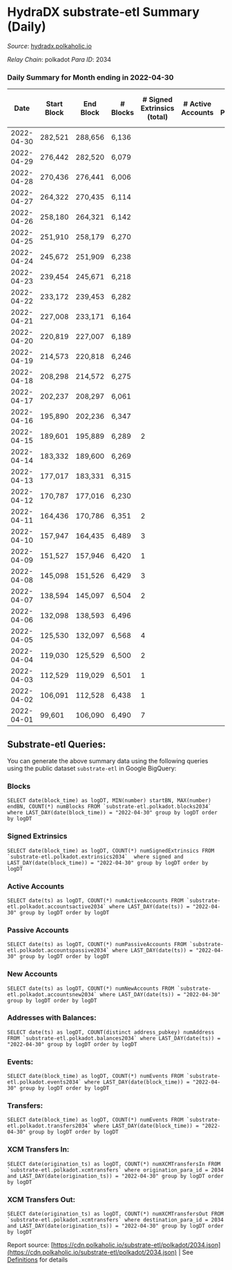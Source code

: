 # HydraDX substrate-etl Summary (Daily)

_Source_: [hydradx.polkaholic.io](https://hydradx.polkaholic.io)

*Relay Chain*: polkadot
*Para ID*: 2034



### Daily Summary for Month ending in 2022-04-30


| Date | Start Block | End Block | # Blocks | # Signed Extrinsics (total) | # Active Accounts | # Passive | # New | # Addresses with Balances | # Events | # Transfers | # XCM Transfers In | # XCM Transfers Out | Issues | 
| ---- | ----------- | --------- | -------- | --------------------------- | ----------------- | --------- | ----- | ------------------------- | -------- | ----------- | ------------------ | ------------------- | ------ |
| 2022-04-30 | 282,521 | 288,656 | 6,136 |  |  |  |  | 32 | 12,277 |   |   |   |  |
| 2022-04-29 | 276,442 | 282,520 | 6,079 |  |  |  |  | 32 | 12,166 |   |   |   |  |
| 2022-04-28 | 270,436 | 276,441 | 6,006 |  |  |  |  | 32 | 12,017 |   |   |   |  |
| 2022-04-27 | 264,322 | 270,435 | 6,114 |  |  |  |  | 32 | 12,233 |   |   |   |  |
| 2022-04-26 | 258,180 | 264,321 | 6,142 |  |  |  |  | 32 | 12,292 |   |   |   |  |
| 2022-04-25 | 251,910 | 258,179 | 6,270 |  |  |  |  | 32 | 12,546 |   |   |   |  |
| 2022-04-24 | 245,672 | 251,909 | 6,238 |  |  |  |  | 32 | 12,481 |   |   |   |  |
| 2022-04-23 | 239,454 | 245,671 | 6,218 |  |  |  |  | 32 | 12,441 |   |   |   |  |
| 2022-04-22 | 233,172 | 239,453 | 6,282 |  |  |  |  | 32 | 12,572 |   |   |   |  |
| 2022-04-21 | 227,008 | 233,171 | 6,164 |  |  |  |  | 32 | 12,333 |   |   |   |  |
| 2022-04-20 | 220,819 | 227,007 | 6,189 |  |  |  |  | 32 | 12,383 |   |   |   |  |
| 2022-04-19 | 214,573 | 220,818 | 6,246 |  |  |  |  | 32 | 12,501 |   |   |   |  |
| 2022-04-18 | 208,298 | 214,572 | 6,275 |  |  |  |  | 32 | 12,555 |   |   |   |  |
| 2022-04-17 | 202,237 | 208,297 | 6,061 |  |  |  |  |  | 12,127 |   |   |   |  |
| 2022-04-16 | 195,890 | 202,236 | 6,347 |  |  |  |  | 32 | 12,699 |   |   |   |  |
| 2022-04-15 | 189,601 | 195,889 | 6,289 | 2 |  |  |  | 32 | 12,597 | 1  |   |   |  |
| 2022-04-14 | 183,332 | 189,600 | 6,269 |  |  |  |  | 31 | 12,544 |   |   |   |  |
| 2022-04-13 | 177,017 | 183,331 | 6,315 |  |  |  |  | 31 | 12,635 |   |   |   |  |
| 2022-04-12 | 170,787 | 177,016 | 6,230 |  |  |  |  | 31 | 12,468 |   |   |   |  |
| 2022-04-11 | 164,436 | 170,786 | 6,351 | 2 |  |  |  | 31 | 12,716 |   |   |   |  |
| 2022-04-10 | 157,947 | 164,435 | 6,489 | 3 |  |  |  | 31 | 13,000 | 2  |   |   |  |
| 2022-04-09 | 151,527 | 157,946 | 6,420 | 1 |  |  |  | 30 | 12,849 |   |   |   |  |
| 2022-04-08 | 145,098 | 151,526 | 6,429 | 3 |  |  |  | 30 | 12,882 | 1  |   |   |  |
| 2022-04-07 | 138,594 | 145,097 | 6,504 | 2 |  |  |  | 29 | 13,021 |   |   |   |  |
| 2022-04-06 | 132,098 | 138,593 | 6,496 |  |  |  |  | 29 | 12,997 |   |   |   |  |
| 2022-04-05 | 125,530 | 132,097 | 6,568 | 4 |  |  |  | 29 | 13,161 |   |   |   |  |
| 2022-04-04 | 119,030 | 125,529 | 6,500 | 2 |  |  |  | 29 | 13,013 |   |   |   |  |
| 2022-04-03 | 112,529 | 119,029 | 6,501 | 1 |  |  |  | 29 | 13,012 |   |   |   |  |
| 2022-04-02 | 106,091 | 112,528 | 6,438 | 1 |  |  |  | 29 | 12,888 |   |   |   |  |
| 2022-04-01 | 99,601 | 106,090 | 6,490 | 7 |  |  |  |  | 13,020 | 2  |   |   |  |

## Substrate-etl Queries:
You can generate the above summary data using the following queries using the public dataset `substrate-etl` in Google BigQuery:


### Blocks
```
SELECT date(block_time) as logDT, MIN(number) startBN, MAX(number) endBN, COUNT(*) numBlocks FROM `substrate-etl.polkadot.blocks2034`  where LAST_DAY(date(block_time)) = "2022-04-30" group by logDT order by logDT
```


### Signed Extrinsics
```
SELECT date(block_time) as logDT, COUNT(*) numSignedExtrinsics FROM `substrate-etl.polkadot.extrinsics2034`  where signed and LAST_DAY(date(block_time)) = "2022-04-30" group by logDT order by logDT
```


### Active Accounts
```
SELECT date(ts) as logDT, COUNT(*) numActiveAccounts FROM `substrate-etl.polkadot.accountsactive2034` where LAST_DAY(date(ts)) = "2022-04-30" group by logDT order by logDT
```


### Passive Accounts
```
SELECT date(ts) as logDT, COUNT(*) numPassiveAccounts FROM `substrate-etl.polkadot.accountspassive2034` where LAST_DAY(date(ts)) = "2022-04-30" group by logDT order by logDT
```


### New Accounts
```
SELECT date(ts) as logDT, COUNT(*) numNewAccounts FROM `substrate-etl.polkadot.accountsnew2034` where LAST_DAY(date(ts)) = "2022-04-30" group by logDT order by logDT
```


### Addresses with Balances:
```
SELECT date(ts) as logDT, COUNT(distinct address_pubkey) numAddress FROM `substrate-etl.polkadot.balances2034` where LAST_DAY(date(ts)) = "2022-04-30" group by logDT order by logDT
```


### Events:
```
SELECT date(block_time) as logDT, COUNT(*) numEvents FROM `substrate-etl.polkadot.events2034` where LAST_DAY(date(block_time)) = "2022-04-30" group by logDT order by logDT
```


### Transfers:
```
SELECT date(block_time) as logDT, COUNT(*) numEvents FROM `substrate-etl.polkadot.transfers2034` where LAST_DAY(date(block_time)) = "2022-04-30" group by logDT order by logDT
```


### XCM Transfers In:
```
SELECT date(origination_ts) as logDT, COUNT(*) numXCMTransfersIn FROM `substrate-etl.polkadot.xcmtransfers` where origination_para_id = 2034 and LAST_DAY(date(origination_ts)) = "2022-04-30" group by logDT order by logDT
```


### XCM Transfers Out:
```
SELECT date(origination_ts) as logDT, COUNT(*) numXCMTransfersOut FROM `substrate-etl.polkadot.xcmtransfers` where destination_para_id = 2034 and LAST_DAY(date(origination_ts)) = "2022-04-30" group by logDT order by logDT
```



Report source: [https://cdn.polkaholic.io/substrate-etl/polkadot/2034.json](https://cdn.polkaholic.io/substrate-etl/polkadot/2034.json) | See [Definitions](/DEFINITIONS.md) for details
